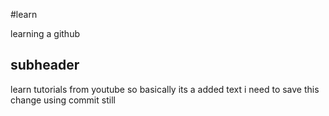 #learn


learning a github

## subheader

learn tutorials from youtube so basically its a added text i need to save this change using commit still



